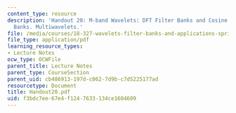 ```yaml
---
content_type: resource
description: 'Handout 20: M-band Wavelets: DFT Filter Banks and Cosine Modulated Filter
  Banks. Multiwavelets.'
file: /media/courses/18-327-wavelets-filter-banks-and-applications-spring-2003/f3bdc7ee67e4f1247633134ce1604609_Handout20.pdf
file_type: application/pdf
learning_resource_types:
- Lecture Notes
ocw_type: OCWFile
parent_title: Lecture Notes
parent_type: CourseSection
parent_uid: cb486913-197d-c062-7d9b-c7d5225177ad
resourcetype: Document
title: Handout20.pdf
uid: f3bdc7ee-67e4-f124-7633-134ce1604609
---
```

